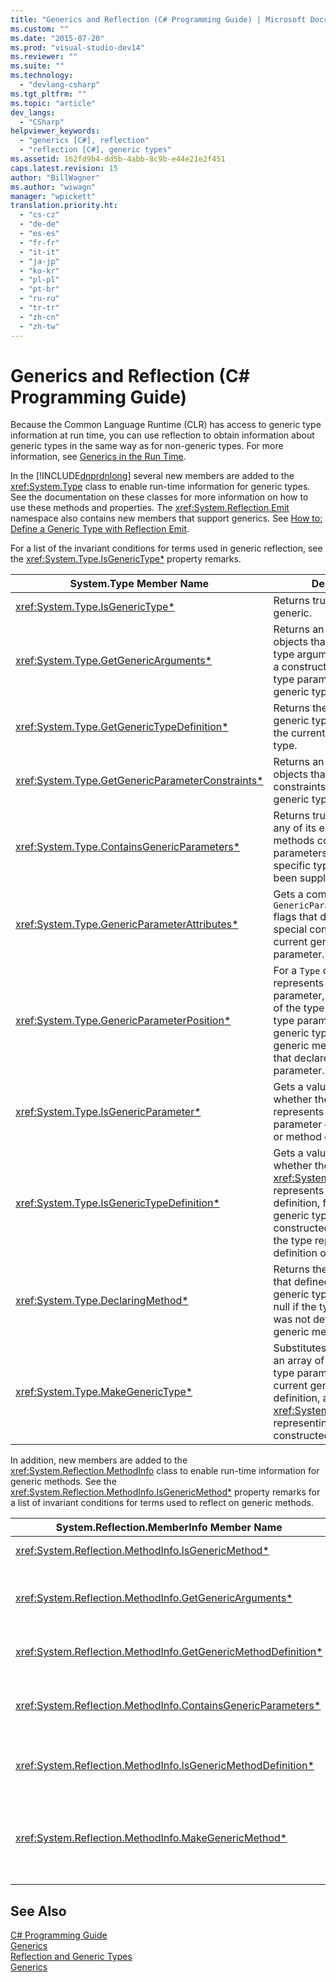 ```yaml
---
title: "Generics and Reflection (C# Programming Guide) | Microsoft Docs"
ms.custom: ""
ms.date: "2015-07-20"
ms.prod: "visual-studio-dev14"
ms.reviewer: ""
ms.suite: ""
ms.technology: 
  - "devlang-csharp"
ms.tgt_pltfrm: ""
ms.topic: "article"
dev_langs: 
  - "CSharp"
helpviewer_keywords: 
  - "generics [C#], reflection"
  - "reflection [C#], generic types"
ms.assetid: 162fd9b4-dd5b-4abb-8c9b-e44e21e2f451
caps.latest.revision: 15
author: "BillWagner"
ms.author: "wiwagn"
manager: "wpickett"
translation.priority.ht: 
  - "cs-cz"
  - "de-de"
  - "es-es"
  - "fr-fr"
  - "it-it"
  - "ja-jp"
  - "ko-kr"
  - "pl-pl"
  - "pt-br"
  - "ru-ru"
  - "tr-tr"
  - "zh-cn"
  - "zh-tw"
---
```

# Generics and Reflection (C# Programming Guide)
Because the Common Language Runtime (CLR) has access to generic type information at run time, you can use reflection to obtain information about generic types in the same way as for non-generic types. For more information, see [Generics in the Run Time](../../../csharp/programming-guide/generics/generics-in-the-run-time.md).  
  
 In the [!INCLUDE[dnprdnlong](../../../csharp/programming-guide/events/includes/dnprdnlong_md.md)] several new members are added to the <xref:System.Type> class to enable run-time information for generic types. See the documentation on these classes for more information on how to use these methods and properties. The <xref:System.Reflection.Emit> namespace also contains new members that support generics. See [How to: Define a Generic Type with Reflection Emit](../Topic/How%20to:%20Define%20a%20Generic%20Type%20with%20Reflection%20Emit.md).  
  
 For a list of the invariant conditions for terms used in generic reflection, see the <xref:System.Type.IsGenericType*> property remarks.  
  
|System.Type Member Name|Description|  
|-----------------------------|-----------------|  
|<xref:System.Type.IsGenericType*>|Returns true if a type is generic.|  
|<xref:System.Type.GetGenericArguments*>|Returns an array of `Type` objects that represent the type arguments supplied for a constructed type, or the type parameters of a generic type definition.|  
|<xref:System.Type.GetGenericTypeDefinition*>|Returns the underlying generic type definition for the current constructed type.|  
|<xref:System.Type.GetGenericParameterConstraints*>|Returns an array of `Type` objects that represent the constraints on the current generic type parameter.|  
|<xref:System.Type.ContainsGenericParameters*>|Returns true if the type or any of its enclosing types or methods contain type parameters for which specific types have not been supplied.|  
|<xref:System.Type.GenericParameterAttributes*>|Gets a combination of `GenericParameterAttributes` flags that describe the special constraints of the current generic type parameter.|  
|<xref:System.Type.GenericParameterPosition*>|For a `Type` object that represents a type parameter, gets the position of the type parameter in the type parameter list of the generic type definition or generic method definition that declared the type parameter.|  
|<xref:System.Type.IsGenericParameter*>|Gets a value that indicates whether the current `Type` represents a type parameter of a generic type or method definition.|  
|<xref:System.Type.IsGenericTypeDefinition*>|Gets a value that indicates whether the current <xref:System.Type> represents a generic type definition, from which other generic types can be constructed. Returns true if the type represents the definition of a generic type.|  
|<xref:System.Type.DeclaringMethod*>|Returns the generic method that defined the current generic type parameter, or null if the type parameter was not defined by a generic method.|  
|<xref:System.Type.MakeGenericType*>|Substitutes the elements of an array of types for the type parameters of the current generic type definition, and returns a <xref:System.Type> object representing the resulting constructed type.|  
  
 In addition, new members are added to the <xref:System.Reflection.MethodInfo> class to enable run-time information for generic methods. See the <xref:System.Reflection.MethodInfo.IsGenericMethod*> property remarks for a list of invariant conditions for terms used to reflect on generic methods.  
  
|System.Reflection.MemberInfo Member Name|Description|  
|----------------------------------------------|-----------------|  
|<xref:System.Reflection.MethodInfo.IsGenericMethod*>|Returns true if a method is generic.|  
|<xref:System.Reflection.MethodInfo.GetGenericArguments*>|Returns an array of Type objects that represent the type arguments of a constructed generic method or the type parameters of a generic method definition.|  
|<xref:System.Reflection.MethodInfo.GetGenericMethodDefinition*>|Returns the underlying generic method definition for the current constructed method.|  
|<xref:System.Reflection.MethodInfo.ContainsGenericParameters*>|Returns true if the method or any of its enclosing types contain any type parameters for which specific types have not been supplied.|  
|<xref:System.Reflection.MethodInfo.IsGenericMethodDefinition*>|Returns true if the current <xref:System.Reflection.MethodInfo> represents the definition of a generic method.|  
|<xref:System.Reflection.MethodInfo.MakeGenericMethod*>|Substitutes the elements of an array of types for the type parameters of the current generic method definition, and returns a <xref:System.Reflection.MethodInfo> object representing the resulting constructed method.|  
  
## See Also  
 [C# Programming Guide](../../../csharp/programming-guide/index.md)   
 [Generics](../../../csharp/programming-guide/generics/index.md)   
 [Reflection and Generic Types](../Topic/Reflection%20and%20Generic%20Types.md)   
 [Generics](../Topic/Generics%20in%20the%20.NET%20Framework.md)